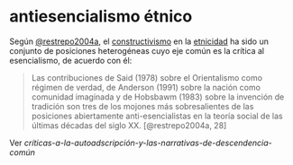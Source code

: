 # antiesencialismo étnico

Según [@restrepo2004a](@restrepo2004a.md), el [constructivismo](constructivismo.md) en la [etnicidad](etnicidad.md) ha sido un conjunto de posiciones heterogéneas cuyo eje común es la crítica al esencialismo, de acuerdo con él:

 >
 > Las contribuciones de Said (1978) sobre el Orientalismo como régimen de verdad, de Anderson (1991) sobre la nación como comunidad imaginada y de Hobsbawm (1983) sobre la invención de tradición son tres de los mojones más sobresalientes de las posiciones abiertamente anti-esencialistas en la teoría social de las últimas décadas del siglo XX. [@restrepo2004a, 28]

Ver *críticas-a-la-autoadscripción-y-las-narrativas-de-descendencia-común*
